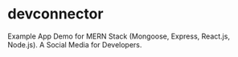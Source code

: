# devconnector
Example App Demo for MERN Stack (Mongoose, Express, React.js, Node.js).
A Social Media for Developers.
